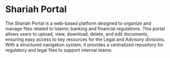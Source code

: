 # Shariah Portal

The Shariah Portal is a web-based platform designed to organize and manage files related to Islamic banking and financial regulations. This portal allows users to upload, view, download, delete, and edit documents, ensuring easy access to key resources for the Legal and Advisory divisions. With a structured navigation system, it provides a centralized repository for regulatory and legal files to support internal teams.


